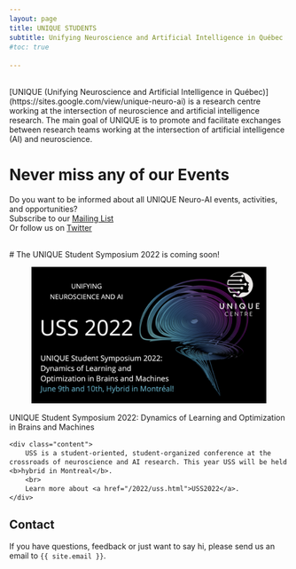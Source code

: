 ```yaml
---
layout: page
title: UNIQUE STUDENTS
subtitle: Unifying Neuroscience and Artificial Intelligence in Québec
#toc: true

---
```


<br>
[UNIQUE (Unifying Neuroscience and Artificial Intelligence in Québec)](https://sites.google.com/view/unique-neuro-ai) is a research centre working at the intersection of neuroscience and artificial intelligence research. The main goal of UNIQUE is to promote and facilitate exchanges between research teams working at the intersection of artificial intelligence (AI) and
neuroscience.

# Never miss any of our Events
Do you want to be informed about all UNIQUE Neuro-AI events, activities, and opportunities?
<br>
Subscribe to our [Mailing List](https://docs.google.com/forms/d/e/1FAIpQLSc4zY0T3-Y0XRSt4JbWza8eEUjqH9SVERaXyZwzOrcvEdp2bA/viewform)
<br>
Or follow us on [Twitter](https://twitter.com/ai_unique)


<br>
# The UNIQUE Student Symposium 2022 is coming soon!

<div class="card">
  <div class="card-image">
    <figure class="image is-5by2">
      <img src="/assets/img/USS2022/banner.png" alt="USS 2022">
    </figure>
  </div>
  <div class="card-content">
    <div class="media">
      <div class="media-content">
        <p class="title is-4">UNIQUE Student Symposium 2022: Dynamics of Learning and Optimization in Brains and Machines</p>
      </div>
    </div>

    <div class="content">
        USS is a student-oriented, student-organized conference at the crossroads of neuroscience and AI research. This year USS will be held <b>hybrid in Montreal</b>.
        <br>
        Learn more about <a href="/2022/uss.html">USS2022</a>.
    </div>
  </div>
</div>

## Contact

If you have questions, feedback or just want to say hi, please send us an email to `{{ site.email }}`.
